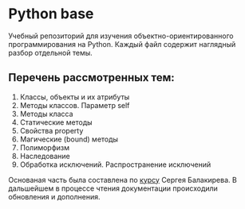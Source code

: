 <h1> Python base </h1>

<p> Учебный репозиторий для изучения объектно-ориентированного программирования на Python. Каждый файл содержит наглядный разбор отдельной темы.</p>


<h2> Перечень рассмотренных тем: </h2>
<ol>
  <li>Классы, объекты и их атрибуты</li>
  <li>Методы классов. Параметр self</li>
  <li>Методы класса</li>
  <li>Статические методы</li>
  <li>Свойства property</li>
  <li>Магические (bound) методы</li>
  <li>Полиморфизм</li>
  <li>Наследование</li>
  <li>Обработка исключений. Распространение исключений</li>
</ol>


<p> Основаная часть была составлена по <a href="https://stepik.org/course/116336/promo">курсу</a> Сергея Балакирева. В дальшейшем в процессе чтения документации происходили обновления и дополнения.</p> 
